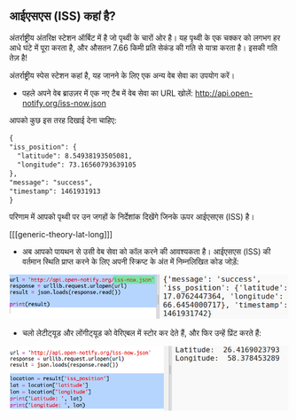 ## आईएसएस (ISS) कहां है?

अंतर्राष्ट्रीय अंतरिक्ष स्टेशन ऑर्बिट में है जो पृथ्वी के चारों ओर है। यह पृथ्वी के एक चक्कर को लगभग हर आधे घंटे में पूरा करता है, और औसतन 7.66 किमी प्रति सेकंड की गति से यात्रा करता है। इसकी गति तेज़ है!

अंतर्राष्ट्रीय स्पेस स्टेशन कहां है, यह जानने के लिए एक अन्य वेब सेवा का उपयोग करें।

+ पहले अपने वेब ब्राउज़र में एक नए टैब में वेब सेवा का URL खोलें: <a href="http://api.open-notify.org/iss-now.json" target="_blank"> http://api.open-notify.org/iss-now.json </a>

आपको कुछ इस तरह दिखाई देना चाहिए:

    {
    "iss_position": {
      "latitude": 8.54938193505081, 
      "longitude": 73.16560793639105
    }, 
    "message": "success", 
    "timestamp": 1461931913
    }
    

परिणाम में आपको पृथ्वी पर उन जगहों के निर्देशांक दिखेंगे जिनके ऊपर आईएसएस (ISS) है।

[[[generic-theory-lat-long]]]

+ अब आपको पायथन से उसी वेब सेवा को कॉल करने की आवश्यकता है। आईएसएस (ISS) की वर्तमान स्थिति प्राप्त करने के लिए अपनी स्क्रिप्ट के अंत में निम्नलिखित कोड जोड़ें:

![स्क्रीनशॉट](images/iss-location.png)

+ चलो लेटीट्‍यूड और लोंगीट्‍यूड को वेरिएबल में स्टोर कर देते हैं, और फिर उन्हें प्रिंट करते हैं:

![स्क्रीनशॉट](images/iss-coordinates.png)